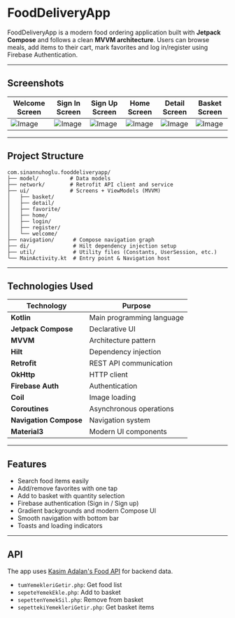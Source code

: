 # FoodDeliveryApp

FoodDeliveryApp is a modern food ordering application built with **Jetpack Compose** and follows a clean **MVVM architecture**. Users can browse meals, add items to their cart, mark favorites and log in/register using Firebase Authentication.

---

## Screenshots
| Welcome Screen | Sign In Screen | Sign Up Screen | Home Screen | Detail Screen | Basket Screen |
|----------------|----------------|----------------|-------------|---------------|---------------|
| ![Image](https://github.com/user-attachments/assets/9794ef81-535a-4ae6-8659-0c3709593f14) | ![Image](https://github.com/user-attachments/assets/c433cdf9-713a-46b2-b442-93347444fef9) | ![Image](https://github.com/user-attachments/assets/b12dd83d-8fdd-4519-a370-e7639063bf59) | ![Image](https://github.com/user-attachments/assets/7c52a3bc-0d5d-465d-9eb4-be643baf7865) | ![Image](https://github.com/user-attachments/assets/33747393-4f88-4c18-b3f8-549a4d8e5e61) | ![Image](https://github.com/user-attachments/assets/c2dbfb44-19ed-48a0-b227-00d2b2c41fad) |


---

## Project Structure

```text
com.sinannuhoglu.fooddeliveryapp/
├── model/          # Data models
├── network/        # Retrofit API client and service
├── ui/             # Screens + ViewModels (MVVM)
│   ├── basket/    
│   ├── detail/    
│   ├── favorite/  
│   ├── home/      
│   ├── login/     
│   ├── register/  
│   └── welcome/   
├── navigation/      # Compose navigation graph
├── di/              # Hilt dependency injection setup
├── util/            # Utility files (Constants, UserSession, etc.)
└── MainActivity.kt  # Entry point & Navigation host
```

---

## Technologies Used

| Technology           | Purpose                          |
|----------------------|----------------------------------|
| **Kotlin**           | Main programming language        |
| **Jetpack Compose**  | Declarative UI                   |
| **MVVM**             | Architecture pattern            |
| **Hilt**             | Dependency injection           |
| **Retrofit**         | REST API communication          |
| **OkHttp**           | HTTP client                     |
| **Firebase Auth**    | Authentication                  |
| **Coil**             | Image loading                   |
| **Coroutines**       | Asynchronous operations        |
| **Navigation Compose**| Navigation system            |
| **Material3**        | Modern UI components          |

---

## Features

- Search food items easily
- Add/remove favorites with one tap
- Add to basket with quantity selection
- Firebase authentication (Sign in / Sign up)
- Gradient backgrounds and modern Compose UI
- Smooth navigation with bottom bar
- Toasts and loading indicators

---

## API

The app uses [Kasim Adalan's Food API](http://kasimadalan.pe.hu/yemekler/) for backend data.

- `tumYemekleriGetir.php`: Get food list
- `sepeteYemekEkle.php`: Add to basket
- `sepettenYemekSil.php`: Remove from basket
- `sepettekiYemekleriGetir.php`: Get basket items
